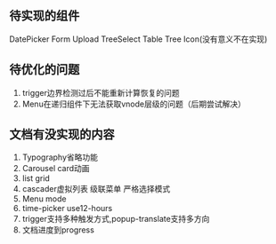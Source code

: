 ## 待实现的组件
DatePicker Form Upload TreeSelect Table Tree  Icon(没有意义不在实现)
## 待优化的问题
1. trigger边界检测过后不能重新计算恢复的问题
2. Menu在递归组件下无法获取vnode层级的问题（后期尝试解决）
## 文档有没实现的内容
1. Typography省略功能
2. Carousel card动画
3. list grid
4. cascader虚拟列表 级联菜单 严格选择模式 
5. Menu mode
6. time-picker  use12-hours
7. trigger支持多种触发方式,popup-translate支持多方向
8. 文档进度到progress